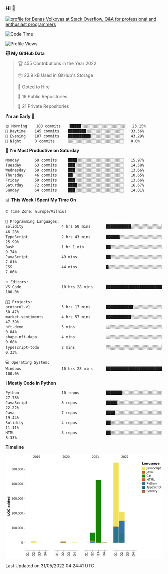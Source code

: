 ### Hi 👋
<a href="https://stackoverflow.com/users/14954249/benas-volkovas"><img src="https://stackoverflow.com/users/flair/14954249.png?theme=dark" width="208" height="58" alt="profile for Benas Volkovas at Stack Overflow, Q&amp;A for professional and enthusiast programmers" title="profile for Benas Volkovas at Stack Overflow, Q&amp;A for professional and enthusiast programmers"></a>

<!--START_SECTION:waka-->
![Code Time](http://img.shields.io/badge/Code%20Time-720%20hrs%2043%20mins-blue)

![Profile Views](http://img.shields.io/badge/Profile%20Views-0-blue)

**🐱 My GitHub Data** 

> 🏆 455 Contributions in the Year 2022
 > 
> 📦 23.9 kB Used in GitHub's Storage 
 > 
> 💼 Opted to Hire
 > 
> 📜 19 Public Repositories 
 > 
> 🔑 21 Private Repositories  
 > 
**I'm an Early 🐤** 

```text
🌞 Morning    100 commits    █████░░░░░░░░░░░░░░░░░░░░   23.15% 
🌆 Daytime    145 commits    ████████░░░░░░░░░░░░░░░░░   33.56% 
🌃 Evening    187 commits    ██████████░░░░░░░░░░░░░░░   43.29% 
🌙 Night      0 commits      ░░░░░░░░░░░░░░░░░░░░░░░░░   0.0%

```
📅 **I'm Most Productive on Saturday** 

```text
Monday       69 commits     ████░░░░░░░░░░░░░░░░░░░░░   15.97% 
Tuesday      63 commits     ███░░░░░░░░░░░░░░░░░░░░░░   14.58% 
Wednesday    59 commits     ███░░░░░░░░░░░░░░░░░░░░░░   13.66% 
Thursday     46 commits     ██░░░░░░░░░░░░░░░░░░░░░░░   10.65% 
Friday       59 commits     ███░░░░░░░░░░░░░░░░░░░░░░   13.66% 
Saturday     72 commits     ████░░░░░░░░░░░░░░░░░░░░░   16.67% 
Sunday       64 commits     ███░░░░░░░░░░░░░░░░░░░░░░   14.81%

```


📊 **This Week I Spent My Time On** 

```text
⌚︎ Time Zone: Europe/Vilnius

💬 Programming Languages: 
Solidity                 4 hrs 50 mins       ███████████░░░░░░░░░░░░░░   46.28% 
TypeScript               2 hrs 43 mins       ██████░░░░░░░░░░░░░░░░░░░   25.99% 
Bash                     1 hr 1 min          ██░░░░░░░░░░░░░░░░░░░░░░░   9.74% 
JavaScript               49 mins             ██░░░░░░░░░░░░░░░░░░░░░░░   7.81% 
CSS                      44 mins             █░░░░░░░░░░░░░░░░░░░░░░░░   7.06%

🔥 Editors: 
VS Code                  10 hrs 28 mins      █████████████████████████   100.0%

🐱‍💻 Projects: 
protocol-v1              5 hrs 17 mins       ████████████░░░░░░░░░░░░░   50.47% 
market-sentiments        4 hrs 57 mins       ███████████░░░░░░░░░░░░░░   47.39% 
nft-demo                 5 mins              ░░░░░░░░░░░░░░░░░░░░░░░░░   0.84% 
shape-nft-dapp           4 mins              ░░░░░░░░░░░░░░░░░░░░░░░░░   0.68% 
typescript-todo          2 mins              ░░░░░░░░░░░░░░░░░░░░░░░░░   0.33%

💻 Operating System: 
Windows                  10 hrs 28 mins      █████████████████████████   100.0%

```

**I Mostly Code in Python** 

```text
Python                   10 repos            ███████░░░░░░░░░░░░░░░░░░   27.78% 
JavaScript               8 repos             █████░░░░░░░░░░░░░░░░░░░░   22.22% 
Java                     7 repos             ████░░░░░░░░░░░░░░░░░░░░░   19.44% 
Solidity                 4 repos             ██░░░░░░░░░░░░░░░░░░░░░░░   11.11% 
HTML                     3 repos             ██░░░░░░░░░░░░░░░░░░░░░░░   8.33%

```


**Timeline**

![Chart not found](https://raw.githubusercontent.com/BenasVolkovas/BenasVolkovas/main/charts/bar_graph.png) 


 Last Updated on 31/05/2022 04:24:41 UTC
<!--END_SECTION:waka-->
